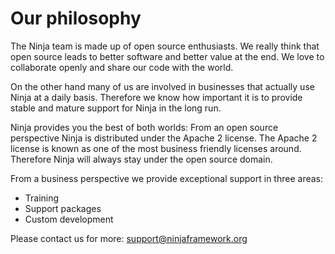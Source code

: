 Our philosophy
==============

The Ninja team is made up of open source enthusiasts. We really
think that open source leads to better software and better value at the end.
We love to collaborate openly and share our code with the world.

On the other hand many of us are involved in businesses that actually use 
Ninja at a daily basis. Therefore we know how important it is to provide 
stable and mature support for Ninja in the long run.

Ninja provides you the best of both worlds: From an open source perspective
Ninja is distributed under the Apache 2 license. The Apache 2 license is known 
as one of the most business friendly
licenses around. Therefore Ninja will always stay under the open source domain.

From a business perspective we provide exceptional support in three areas:
 
 * Training
 * Support packages
 * Custom development

Please contact us for more: support@ninjaframework.org
